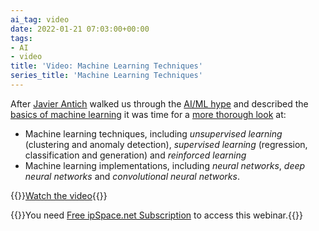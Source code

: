 ```yaml
---
ai_tag: video
date: 2022-01-21 07:03:00+00:00
tags:
- AI
- video
title: 'Video: Machine Learning Techniques'
series_title: 'Machine Learning Techniques'
---
```

After [Javier Antich](https://www.ipspace.net/Author:Javier_Antich) walked us through the [AI/ML hype](/2021/10/video-ai-ml-introduction.html) and described the [basics of machine learning](/2021/12/video-machine-learning-101.html) it was time for a [more thorough look](https://my.ipspace.net/bin/get/AI/2.2%20-%20Machine%20Learning%20Techniques.mp4?doccode=AI) at: 

* Machine learning techniques, including *unsupervised learning* (clustering and anomaly detection), *supervised learning* (regression, classification and generation) and *reinforced learning*
* Machine learning implementations, including *neural networks*, *deep neural networks* and *convolutional neural networks*.

{{<jump>}}[Watch the video](https://my.ipspace.net/bin/get/AI/2.2%20-%20Machine%20Learning%20Techniques.mp4?doccode=AI){{</jump>}}

{{<note free>}}You need [Free ipSpace.net Subscription](https://www.ipspace.net/Subscription/Free) to access this webinar.{{</note>}}
